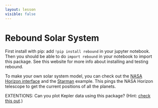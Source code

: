 ```yaml
---
layout: lesson
visible: false
---
```


# Rebound Solar System

First install with pip: add ```!pip install rebound``` in your jupyter notebook. Then you should be able to do ```import rebound``` in your notebook to import this package. See this website for more info about installing and testing rebound.

To make your own solar system model, you can check out the <a href="https://rebound.readthedocs.io/en/latest/ipython/Horizons.html">NASA Horizon interface</a> and the <a href="https://rebound.readthedocs.io/en/latest/ipython/Starman.html">Starman</a> example.  This pings the NASA Horizon telescope to get the current positions of all the planets.

EXTENTIONS: Can you plot Kepler data using this package? (Hint: <a href="https://rebound.readthedocs.io/en/latest/ipython/OrbitalElements.html">check this out</a>.)


